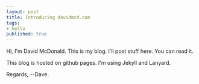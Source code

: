 ```yaml
---
layout: post
title: Introducing davidmcd.com
tags:
- hello
published: true
---
```

Hi,
I'm David McDonald.  This is my blog.  I'll post stuff here.  You can read it.

This blog is hosted on github pages.  I'm using Jekyll and Lanyard.  

Regards,
--Dave.